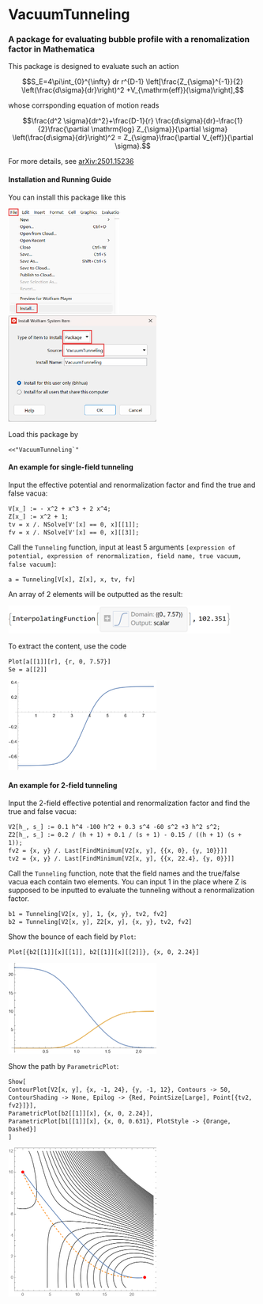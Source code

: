 # VacuumTunneling

### A package for evaluating bubble profile with a renomalization factor in Mathematica

This package is designed to evaluate such an action

$$S_E=4\pi\int_{0}^{\infty} dr r^{D-1} \left[\frac{Z_{\sigma}^{-1}}{2} \left(\frac{d\sigma}{dr}\right)^2 +V_{\mathrm{eff}}(\sigma)\right],$$

whose corrsponding equation of motion reads

$$\frac{d^2 \sigma}{dr^2}+\frac{D-1}{r} \frac{d\sigma}{dr}-\frac{1}{2}\frac{\partial \mathrm{log} Z_{\sigma}}{\partial \sigma} \left(\frac{d\sigma}{dr}\right)^2 = Z_{\sigma}\frac{\partial V_{eff}}{\partial \sigma}.$$

For more details, see [arXiv:2501.15236](https://arxiv.org/abs/2501.15236 "VacuumTunneling: A package to solve bonce equation with renormalization factor")

#### Installation and Running Guide

You can install this package like this

<img src="https://github.com/bhhua/VacuumTunneling/blob/main/images/installpic1.png" width="225px"> <img src="https://github.com/bhhua/VacuumTunneling/blob/main/images/installpic2.png" width="300px">

Load this package by

```
<<"VacuumTunneling`"
```

#### An example for single-field tunneling

Input the effective potential and renormalization factor and find the true and false vacua:

```
V[x_] := - x^2 + x^3 + 2 x^4;
Z[x_] := x^2 + 1;
tv = x /. NSolve[V'[x] == 0, x][[1]];
fv = x /. NSolve[V'[x] == 0, x][[3]];
```

Call the `Tunneling` function, input at least 5 arguments `[expression of potential, expression of renormalization, field name,
true vacuum, false vacuum]`:

```
a = Tunneling[V[x], Z[x], x, tv, fv]
```

An array of 2 elements will be outputted as the result:

<img src="https://github.com/bhhua/VacuumTunneling/blob/main/images/basicexampleout.png" width="450px">

To extract the content, use the code

```
Plot[a[[1]][r], {r, 0, 7.57}]
Se = a[[2]]
```

<img src="https://github.com/bhhua/VacuumTunneling/blob/main/images/basicexampleplot.png" width="300px">

#### An example for 2-field tunneling
Input the 2-field effective potential and renormalization factor and find the true and false vacua:

```
V2[h_, s_] := 0.1 h^4 -100 h^2 + 0.3 s^4 -60 s^2 +3 h^2 s^2;
Z2[h_, s_] := 0.2 / (h + 1) + 0.1 / (s + 1) - 0.15 / ((h + 1) (s + 1));
fv2 = {x, y} /. Last[FindMinimum[V2[x, y], {{x, 0}, {y, 10}}]]
tv2 = {x, y} /. Last[FindMinimum[V2[x, y], {{x, 22.4}, {y, 0}}]]
```

Call the `Tunneling` function, note that the field names and the true/false vacua each contain two elements. You can input 1 in the place where Z is
supposed to be inputted to evaluate the tunneling without a renormalization factor.

```
b1 = Tunneling[V2[x, y], 1, {x, y}, tv2, fv2]
b2 = Tunneling[V2[x, y], Z2[x, y], {x, y}, tv2, fv2]
```

Show the bounce of each field by `Plot`:

```
Plot[{b2[[1]][x][[1]], b2[[1]][x][[2]]}, {x, 0, 2.24}]
```

<img src="https://github.com/bhhua/VacuumTunneling/blob/main/images/2doriginplot.png" width="300px">

Show the path by `ParametricPlot`:

```
Show[
ContourPlot[V2[x, y], {x, -1, 24}, {y, -1, 12}, Contours -> 50, ContourShading -> None, Epilog -> {Red, PointSize[Large], Point[{tv2, fv2}]}],
ParametricPlot[b2[[1]][x], {x, 0, 2.24}],
ParametricPlot[b1[[1]][x], {x, 0, 0.631}, PlotStyle -> {Orange, Dashed}]
]
```

<img src="https://github.com/bhhua/VacuumTunneling/blob/main/images/2doriginpath.png" width="300px">

